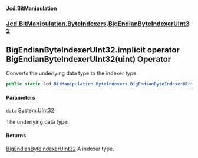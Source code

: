 #### [Jcd.BitManipulation](index.md 'index')
### [Jcd.BitManipulation.ByteIndexers](Jcd.BitManipulation.ByteIndexers.md 'Jcd.BitManipulation.ByteIndexers').[BigEndianByteIndexerUInt32](Jcd.BitManipulation.ByteIndexers.BigEndianByteIndexerUInt32.md 'Jcd.BitManipulation.ByteIndexers.BigEndianByteIndexerUInt32')

## BigEndianByteIndexerUInt32.implicit operator BigEndianByteIndexerUInt32(uint) Operator

Converts the underlying data type to the indexer type.

```csharp
public static Jcd.BitManipulation.ByteIndexers.BigEndianByteIndexerUInt32 implicit operator BigEndianByteIndexerUInt32(uint data);
```
#### Parameters

<a name='Jcd.BitManipulation.ByteIndexers.BigEndianByteIndexerUInt32.op_ImplicitJcd.BitManipulation.ByteIndexers.BigEndianByteIndexerUInt32(uint).data'></a>

`data` [System.UInt32](https://docs.microsoft.com/en-us/dotnet/api/System.UInt32 'System.UInt32')

The underlying data type.

#### Returns

[BigEndianByteIndexerUInt32](Jcd.BitManipulation.ByteIndexers.BigEndianByteIndexerUInt32.md 'Jcd.BitManipulation.ByteIndexers.BigEndianByteIndexerUInt32')
A indexer type.